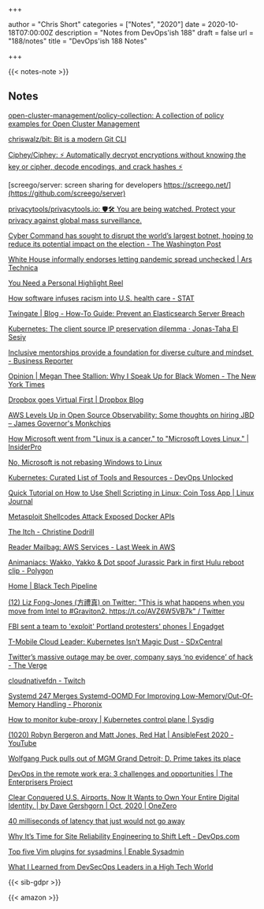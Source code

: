 +++

author = "Chris Short"
categories = ["Notes", "2020"]
date = 2020-10-18T07:00:00Z
description = "Notes from DevOps'ish 188"
draft = false
url = "188/notes"
title = "DevOps'ish 188 Notes"

+++

{{< notes-note >}}

## Notes

[open-cluster-management/policy-collection: A collection of policy examples for Open Cluster Management](https://github.com/open-cluster-management/policy-collection)

[chriswalz/bit: Bit is a modern Git CLI](https://github.com/chriswalz/bit)

[Ciphey/Ciphey: ⚡ Automatically decrypt encryptions without knowing the key or cipher, decode encodings, and crack hashes ⚡](https://github.com/Ciphey/Ciphey)

[screego/server: screen sharing for developers https://screego.net/](https://github.com/screego/server)

[privacytools/privacytools.io: 🛡🛠 You are being watched. Protect your privacy against global mass surveillance.](https://github.com/privacytools/privacytools.io)

[Cyber Command has sought to disrupt the world’s largest botnet, hoping to reduce its potential impact on the election - The Washington Post](https://www.washingtonpost.com/national-security/cyber-command-trickbot-disrupt/2020/10/09/19587aae-0a32-11eb-a166-dc429b380d10_story.html)

[White House informally endorses letting pandemic spread unchecked | Ars Technica](https://arstechnica.com/science/2020/10/white-house-informally-endorses-letting-pandemic-spread-unchecked/)

[You Need a Personal Highlight Reel](https://hbr.org/2020/10/you-need-a-personal-highlight-reel)

[How software infuses racism into U.S. health care - STAT](https://www.statnews.com/2020/10/13/how-software-infuses-racism-into-us-health-care/)

[Twingate | Blog - How-To Guide: Prevent an Elasticsearch Server Breach](https://www.twingate.com/blog/secure-elastic-with-twingate/)

[Kubernetes: The client source IP preservation dilemma · Jonas-Taha El Sesiy](https://elsesiy.com/blog/kubernetes-client-source-ip-dilemma)

[Inclusive mentorships provide a foundation for diverse culture and mindset  - Business Reporter](https://business-reporter.co.uk/2020/10/13/inclusive-mentorships-provide-a-foundation-for-diverse-culture-and-mindset/)

[Opinion | Megan Thee Stallion: Why I Speak Up for Black Women - The New York Times](https://www.nytimes.com/2020/10/13/opinion/megan-thee-stallion-black-women.html)

[Dropbox goes Virtual First | Dropbox Blog](https://blog.dropbox.com/topics/company/dropbox-goes-virtual-first)

[AWS Levels Up in Open Source Observability: Some thoughts on hiring JBD – James Governor's Monkchips](https://redmonk.com/jgovernor/2020/10/13/aws-levels-up-in-open-source-observability-some-thoughts-on-hiring-jbd/)

[How Microsoft went from "Linux is a cancer." to "Microsoft Loves Linux." | InsiderPro](https://www.idginsiderpro.com/article/3584911/how-microsoft-went-from-linux-is-a-cancer-to-microsoft-loves-linux.html)

[No, Microsoft is not rebasing Windows to Linux](https://boxofcables.dev/no-microsoft-is-not-rebasing-windows-to-linux/)

[Kubernetes: Curated List of Tools and Resources - DevOps Unlocked](https://devopsunlocked.com/kubernetes-curated-list-of-tools-and-resources/)

[Quick Tutorial on How to Use Shell Scripting in Linux: Coin Toss App | Linux Journal](https://www.linuxjournal.com/content/quick-tutorial-how-use-shell-scripting-linux)

[Metasploit Shellcodes Attack Exposed Docker APIs](https://www.trendmicro.com/en_us/research/20/j/metasploit-shellcodes-attack-exposed-docker-apis.html)

[The Itch - Christine Dodrill](https://christine.website/blog/the-itch-2020-10-11)

[Reader Mailbag: AWS Services - Last Week in AWS](https://www.lastweekinaws.com/blog/reader-mailbag-aws-services/)

[Animaniacs: Wakko, Yakko & Dot spoof Jurassic Park in first Hulu reboot clip - Polygon](https://www.polygon.com/animation-cartoons/2020/10/11/21511530/animaniacs-hulu-reboot-video-clip-jurassic-park)

[Home | Black Tech Pipeline](https://blacktechpipeline.com/)

[(12) Liz Fong-Jones (方禮真) on Twitter: "This is what happens when you move from Intel to #Graviton2. https://t.co/AVZ6W5VB7k" / Twitter](https://twitter.com/lizthegrey/status/1314618333140971521)

[FBI sent a team to 'exploit' Portland protesters' phones | Engadget](https://www.engadget.com/fbi-exploited-portland-protester-phones-194925604.html)

[T-Mobile Cloud Leader: Kubernetes Isn’t Magic Dust - SDxCentral](https://www.sdxcentral.com/articles/news/t-mobile-cloud-leader-kubernetes-isnt-magic-dust/2020/10/)

[Twitter’s massive outage may be over, company says ‘no evidence’ of hack - The Verge](https://www.theverge.com/2020/10/15/21518367/twitter-down-outage-tweets)

[cloudnativefdn - Twitch](https://www.twitch.tv/videos/772282370)

[Systemd 247 Merges Systemd-OOMD For Improving Low-Memory/Out-Of-Memory Handling - Phoronix](https://www.phoronix.com/scan.php?page=news_item&px=Systemd-247-Lands-OOMD)

[How to monitor kube-proxy | Kubernetes control plane | Sysdig](https://sysdig.com/blog/monitor-kube-proxy/)

[(1020) Robyn Bergeron and Matt Jones, Red Hat | AnsibleFest 2020 - YouTube](https://www.youtube.com/watch?v=38BDMZdUYmk&feature=youtu.be)

[Wolfgang Puck pulls out of MGM Grand Detroit; D. Prime takes its place](https://www.freep.com/story/entertainment/restaurant-news-reviews/2020/10/15/wolfgang-puck-mgm-grand-detroit-d-prime-restaurant/3657203001/)

[DevOps in the remote work era: 3 challenges and opportunities | The Enterprisers Project](https://enterprisersproject.com/article/2020/10/devops-remote-work-era)

[Clear Conquered U.S. Airports. Now It Wants to Own Your Entire Digital Identity. | by Dave Gershgorn | Oct, 2020 | OneZero](https://onezero.medium.com/clear-conquered-u-s-airports-now-it-wants-to-own-your-entire-digital-identity-15d61076e44d)

[40 milliseconds of latency that just would not go away](https://rachelbythebay.com/w/2020/10/14/lag/)

[Why It’s Time for Site Reliability Engineering to Shift Left - DevOps.com](https://devops.com/why-its-time-for-site-reliability-engineering-to-shift-left/)

[Top five Vim plugins for sysadmins | Enable Sysadmin](https://www.redhat.com/sysadmin/five-vim-plugins)

[What I Learned from DevSecOps Leaders in a High Tech World](https://blog.sonatype.com/what-i-learned-from-devsecops-leaders-in-a-high-tech-world)

{{< sib-gdpr >}}

{{< amazon >}}
